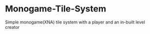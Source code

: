 # Monogame-Tile-System
Simple monogame(XNA) tile system with a player and an in-built level creator
